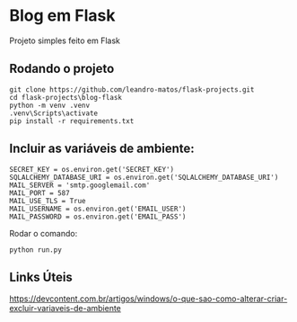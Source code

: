 # Blog em Flask

Projeto simples feito em Flask

## Rodando o projeto

```
git clone https://github.com/leandro-matos/flask-projects.git
cd flask-projects\blog-flask
python -m venv .venv
.venv\Scripts\activate
pip install -r requirements.txt
```

## Incluir as variáveis de ambiente:

```
SECRET_KEY = os.environ.get('SECRET_KEY')
SQLALCHEMY_DATABASE_URI = os.environ.get('SQLALCHEMY_DATABASE_URI')
MAIL_SERVER = 'smtp.googlemail.com'
MAIL_PORT = 587
MAIL_USE_TLS = True
MAIL_USERNAME = os.environ.get('EMAIL_USER')
MAIL_PASSWORD = os.environ.get('EMAIL_PASS')
```

Rodar o comando:
```
python run.py
```

## **Links Úteis**
https://devcontent.com.br/artigos/windows/o-que-sao-como-alterar-criar-excluir-variaveis-de-ambiente
